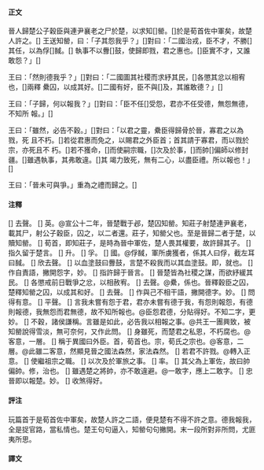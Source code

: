 #### 正文

晉人歸楚公子穀臣與連尹襄老之尸於楚，以求知[]罃。[]於是荀首佐中軍矣，故楚人許之。[]
王送知罃，曰：「子其怨我乎？」[]對曰：「二國治戎，臣不才，不勝[]其任，以為俘[]馘。[]
執事不以釁[]鼓，使歸即戮，君之惠也。[]臣實不才，又誰敢怨？」[]

王曰：「然則德我乎？」[]對曰：「二國圖其社稷而求紓其民，[]各懲其忿以相宥也，[]兩釋
纍囚，以成其好。[]二國有好，臣不與[]及，其誰敢德？」[]

王曰：「子歸，何以報我？」[]對曰：「臣不任[]受怨，君亦不任受德，無怨無德，不知所
報。」[]

王曰：「雖然，必告不穀。」[]對曰：「以君之靈，纍臣得歸骨於晉，寡君之以為戮，死
且不朽。[]若從君惠而免之，以賜君之外臣首；首其請于寡君，而以戮於宗，亦死且不
朽。[]若不獲命，[]而使嗣宗職，[]次及於事，[]而帥[]偏師以修封疆。[]雖遇執事，其弗敢違。[]其
竭力致死，無有二心，以盡臣禮。所以報也！」[]

王曰：「晉未可與爭。」重為之禮而歸之。[]

#### 注釋

[] 去聲。
[] 英。@宣公十二年，晉楚戰于邲，楚囚知罃。知莊子射楚連尹襄老，載其尸，射公子穀臣，囚之，以二者還。莊子，知罃父也。至是晉歸二者于楚，以贖知罃。
[] 荀首，即知莊子，是時為晉中軍佐，楚人畏其權要，故許歸其子。
[] 指久留于楚言。
[] 升。
[] 孚。
[] 國。@俘馘，軍所虜獲者，係其人曰俘，截左耳曰馘。
[] 欣去聲。
[] 以血塗鼓曰釁鼓，言楚不殺我而以其血塗鼓。即，就也。
[] 作自責語，撇開怨字，妙。
[] 指許歸于晉言。
[] 晉楚皆為社稷之謀，而欲紓緩其民。
[] 各懲戒前日戰爭之忿，以相赦宥。
[] 去聲。@纍，係也。晉釋穀臣之囚，楚釋知罃之囚，以成其和好。
[] 去聲。
[] 作與己不相干語，撇開德字。妙。
[] 問得有意。
[] 平聲。
[] 言我未嘗有怨于君，君亦未嘗有德于我，有怨則報怨，有德則報德，我無怨而君無德，故不知所報也。@臣怨君德，分貼得好。不知二字，更妙。
[] 不穀，諸侯謙稱。言雖是如此，必告我以相報之事。@共王一團興致，被知罃說得雪淡，無可奈何，又作此問。
[] 身雖死，而楚君之私恩，不朽腐也。@客意，一層。
[] 稱于異國曰外臣。首，荀首也。宗，荀氏之宗也。@客意，二層。@此雖二客意，然顯見晉之國法森然，家法森然。
[] 若君不許戮。@轉入正意。
[] 使繼祖宗之職。
[] 以次及於軍旅之事。
[] 率。
[] 其父為上軍佐，故曰帥偏帥。修，治也。
[] 雖遇楚之將帥，亦不敢違避。@一敢字，應上二敢字。
[] 忠晉即以報楚。妙。
[] 收煞得好。



#### 評注

玩篇首于是荀首佐中軍矣，故楚人許之二語，便見楚有不得不許之意。德我報我，全是捉官路，當私情也。楚王句句逼入，知罃句句撇開。末一段所對非所問，尤匪夷所思。


#### 譯文